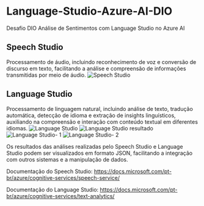 # Language-Studio-Azure-AI-DIO
Desafio DIO Análise de Sentimentos com Language Studio no Azure AI

## Speech Studio  
Processamento de áudio, incluindo reconhecimento de voz e conversão de discurso em texto, facilitando a análise e compreensão de informações transmitidas por meio de áudio.
![Speech Studio](https://github.com/DaianeLinhares/Language-Studio-Azure-AI-DIO/assets/91790650/0af9cdd6-8dc2-4962-a5c5-e8b5431ed960)


## Language Studio  
Processamento de linguagem natural, incluindo análise de texto, tradução automática, detecção de idioma e extração de insights linguísticos, auxiliando na compreensão e interação com conteúdo textual em diferentes idiomas.
![Language Studio](https://github.com/DaianeLinhares/Language-Studio-Azure-AI-DIO/assets/91790650/91261374-4cd2-4b7e-86f8-8cf98ba43035)
![Language Studio resultado](https://github.com/DaianeLinhares/Language-Studio-Azure-AI-DIO/assets/91790650/5b4fb7a7-a9f5-4eb8-8f4d-2fc9ac353dc9)
![Language Studio- 1](https://github.com/DaianeLinhares/Language-Studio-Azure-AI-DIO/assets/91790650/3d747bf2-0d99-4f86-9037-ce35098ad3cc)
![Language Studio- 2](https://github.com/DaianeLinhares/Language-Studio-Azure-AI-DIO/assets/91790650/56244912-8b2f-4ffe-905a-268d6606f349)

Os resultados das análises realizadas pelo Speech Studio e Language Studio podem ser visualizados em formato JSON, facilitando a integração com outros sistemas e a manipulação de dados.  

Documentação do Speech Studio: https://docs.microsoft.com/pt-br/azure/cognitive-services/speech-service/

Documentação do Language Studio: https://docs.microsoft.com/pt-br/azure/cognitive-services/text-analytics/



